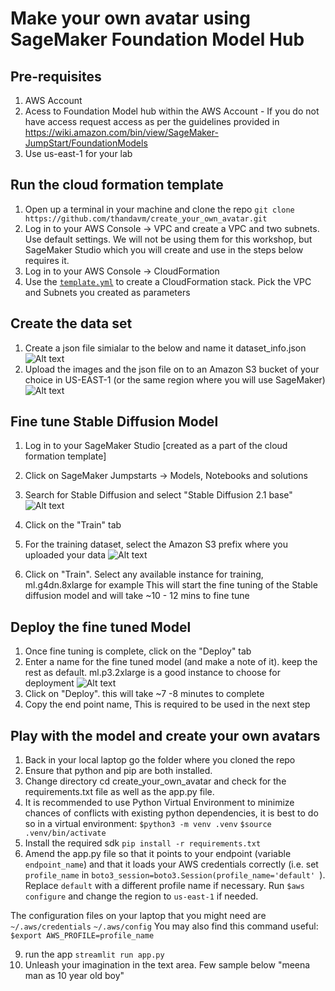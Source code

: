 # Make your own avatar using SageMaker Foundation Model Hub

## Pre-requisites

1. AWS Account
2. Acess to Foundation Model hub within the AWS Account - If you do not have access request access as per the guidelines provided in <https://wiki.amazon.com/bin/view/SageMaker-JumpStart/FoundationModels>
3. Use us-east-1 for your lab

## Run the cloud formation template

1. Open up a terminal in your machine and clone the repo
```git clone https://github.com/thandavm/create_your_own_avatar.git```
2. Log in to your AWS Console -> VPC and create a VPC and two subnets. Use default settings. We will not be using them for this
   workshop, but SageMaker Studio which you will create and use in the steps below requires it.
4. Log in to your AWS Console -> CloudFormation
5. Use the [`template.yml`](./template.yml) to create a CloudFormation stack.  Pick the VPC and Subnets you created as parameters

## Create the data set

1. Create a json file simialar to the below and name it dataset_info.json
![Alt text](images/image.png)
2. Upload the images and the json file on to an Amazon S3 bucket of your choice in US-EAST-1 (or the same region where you will use SageMaker)
![Alt text](images/image-1.png)

## Fine tune Stable Diffusion Model

1. Log in to your SageMaker Studio [created as a part of the cloud formation template]
2. Click on SageMaker Jumpstarts -> Models, Notebooks and solutions
3. Search for Stable Diffusion and select "Stable Diffusion 2.1 base"
![Alt text](images/image-2.png)
4. Click on the "Train" tab
5. For the training dataset, select the Amazon S3 prefix where you uploaded your data
![Alt text](images/image-3.png)

6. Click on "Train".
Select any available instance for training, ml.g4dn.8xlarge for example 
This will start the fine tuning of the Stable diffusion model and will take ~10 - 12 mins to fine tune

## Deploy the fine tuned Model

1. Once fine tuning is complete, click on the "Deploy" tab
2. Enter a name for the fine tuned model (and make a note of it).
   keep the rest as default. ml.p3.2xlarge is a good instance to choose for deployment
![Alt text](images/image-4.png)
4. Click on "Deploy".  this will take ~7 -8 minutes to complete
5. Copy the end point name,  This is required to be used in the next step

## Play with the model and create your own avatars

1. Back in your local laptop go the folder where you cloned the repo
2. Ensure that python and pip are both installed. 
3. Change directory cd create_your_own_avatar and check for the requirements.txt file as well as the app.py file.
4. It is recommended to use Python Virtual Environment to minimize chances of conflicts with existing python dependencies, it is best to do so in a virtual environment:
```$python3 -m venv .venv```
```$source .venv/bin/activate```
6. Install the required sdk
```pip install -r requirements.txt```
7. Amend the app.py file so that it points to your endpoint (variable ```endpoint_name```) and that it loads your AWS credentials correctly (i.e. set ```profile_name``` in ```boto3_session=boto3.Session(profile_name='default' ```). Replace ```default``` with a different profile name if necessary.
Run ```$aws configure``` and change the region to ```us-east-1``` if needed.

The configuration files on your laptop that you might need are
```~/.aws/credentials```
```~/.aws/config```
You may also find this command useful:
```$export AWS_PROFILE=profile_name```

9. run the app
```streamlit run app.py```
10. Unleash your imagination in the text area.  Few sample below
 "meena man as 10 year old boy"

